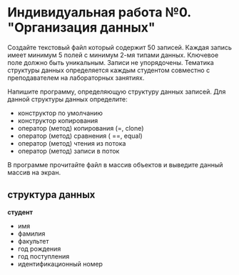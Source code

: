 # Индивидуальная работа №0. "Организация данных"

Создайте текстовый файл который содержит 50 записей. Каждая запись имеет минимум 5 полей с минимум 2-мя типами данных. Ключевое поле должно быть уникальным. Записи не упорядочены. Тематика структуры данных определяется каждым студентом совместно с преподавателем на лабораторных занятиях.

Напишите программу, определяющую структуру данных записей. Для данной структуры данных определите:

* конструктор по умолчанию
* конструктор копирования
* оператор (метод) копирования (=, clone)
* оператор (метод) сравнения ( ==, equal)
* оператор (метод) чтения из потока
* оператор (метод) записи в поток

В программе прочитайте файл в массив объектов и выведите данный массив на экран.

## структура данных
**студент**
- имя
- фамилия
- факультет
- год рождения
- год поступления
- идентификационный номер